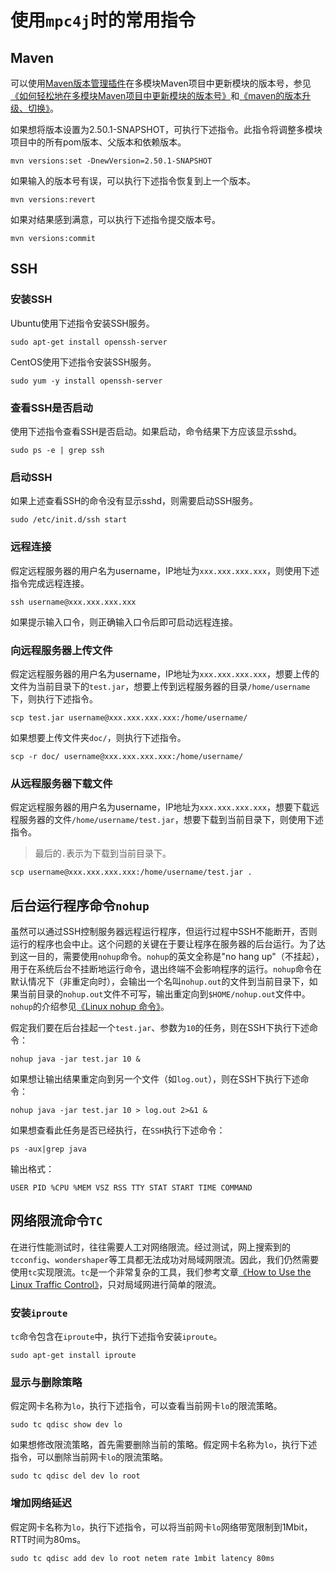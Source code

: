 # 使用`mpc4j`时的常用指令

## Maven

可以使用[Maven版本管理插件](http://www.mojohaus.org/versions-maven-plugin/)在多模块Maven项目中更新模块的版本号，参见[《如何轻松地在多模块Maven项目中更新模块的版本号》](https://segmentfault.com/a/1190000021421931)和[《maven的版本升级、切换》](https://my.oschina.net/dylw/blog/896906)。

如果想将版本设置为2.50.1-SNAPSHOT，可执行下述指令。此指令将调整多模块项目中的所有pom版本、父版本和依赖版本。

```shell
mvn versions:set -DnewVersion=2.50.1-SNAPSHOT
```

如果输入的版本号有误，可以执行下述指令恢复到上一个版本。

```shell
mvn versions:revert
```

如果对结果感到满意，可以执行下述指令提交版本号。

```shell
mvn versions:commit
```

## SSH

### 安装SSH

Ubuntu使用下述指令安装SSH服务。

```shell
sudo apt-get install openssh-server
```

CentOS使用下述指令安装SSH服务。

```shell
sudo yum -y install openssh-server
```

### 查看SSH是否启动

使用下述指令查看SSH是否启动。如果启动，命令结果下方应该显示sshd。

```shell
sudo ps -e | grep ssh
```

### 启动SSH

如果上述查看SSH的命令没有显示sshd，则需要启动SSH服务。

```shell
sudo /etc/init.d/ssh start
```

### 远程连接

假定远程服务器的用户名为username，IP地址为`xxx.xxx.xxx.xxx`，则使用下述指令完成远程连接。

```shell
ssh username@xxx.xxx.xxx.xxx
```

如果提示输入口令，则正确输入口令后即可启动远程连接。

### 向远程服务器上传文件

假定远程服务器的用户名为username，IP地址为`xxx.xxx.xxx.xxx`，想要上传的文件为当前目录下的`test.jar`，想要上传到远程服务器的目录`/home/username`下，则执行下述指令。

```shell
scp test.jar username@xxx.xxx.xxx.xxx:/home/username/
```

如果想要上传文件夹`doc/`，则执行下述指令。

```shell
scp -r doc/ username@xxx.xxx.xxx.xxx:/home/username/
```

### 从远程服务器下载文件

假定远程服务器的用户名为username，IP地址为`xxx.xxx.xxx.xxx`，想要下载远程服务器的文件`/home/username/test.jar`，想要下载到当前目录下，则使用下述指令。

>  最后的`.`表示为下载到当前目录下。

```shell
scp username@xxx.xxx.xxx.xxx:/home/username/test.jar .
```

## 后台运行程序命令`nohup`

虽然可以通过SSH控制服务器远程运行程序，但运行过程中SSH不能断开，否则运行的程序也会中止。这个问题的关键在于要让程序在服务器的后台运行。为了达到这一目的，需要使用`nohup`命令。`nohup`的英文全称是"no hang up"（不挂起），用于在系统后台不挂断地运行命令，退出终端不会影响程序的运行。`nohup`命令在默认情况下（非重定向时），会输出一个名叫`nohup.out`的文件到当前目录下，如果当前目录的`nohup.out`文件不可写，输出重定向到`$HOME/nohup.out`文件中。`nohup`的介绍参见[《Linux nohup 命令》](https://www.runoob.com/linux/linux-comm-nohup.html)。

假定我们要在后台挂起一个`test.jar`、参数为`10`的任务，则在SSH下执行下述命令：

```shell
nohup java -jar test.jar 10 &
```

如果想让输出结果重定向到另一个文件（如`log.out`），则在SSH下执行下述命令：

```shell
nohup java -jar test.jar 10 > log.out 2>&1 &
```

如果想查看此任务是否已经执行，在`SSH`执行下述命令：

```shell
ps -aux|grep java
```

输出格式：
```text
USER PID %CPU %MEM VSZ RSS TTY STAT START TIME COMMAND
```

## 网络限流命令`TC`

在进行性能测试时，往往需要人工对网络限流。经过测试，网上搜索到的`tcconfig`、`wondershaper`等工具都无法成功对局域网限流。因此，我们仍然需要使用`tc`实现限流。`tc`是一个非常复杂的工具，我们参考文章[《How to Use the Linux Traffic Control》](https://netbeez.net/blog/how-to-use-the-linux-traffic-control/)，只对局域网进行简单的限流。

### 安装`iproute`

`tc`命令包含在`iproute`中，执行下述指令安装`iproute`。

```shell
sudo apt-get install iproute
```

### 显示与删除策略

假定网卡名称为`lo`，执行下述指令，可以查看当前网卡`lo`的限流策略。

```shell
sudo tc qdisc show dev lo
```

如果想修改限流策略，首先需要删除当前的策略。假定网卡名称为`lo`，执行下述指令，可以删除当前网卡`lo`的限流策略。

```shell
sudo tc qdisc del dev lo root
```

### 增加网络延迟

假定网卡名称为`lo`，执行下述指令，可以将当前网卡`lo`网络带宽限制到1Mbit，RTT时间为80ms。

```shell
sudo tc qdisc add dev lo root netem rate 1mbit latency 80ms
```